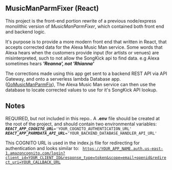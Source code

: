 
## MusicManParmFixer (React)

This project is the front-end portion rewrite of a previous 
node/express monolithic
version of _MusicManParmFixer_, which contained both front end and backend logic. 

It's purpose is to provide a more modern front end that written in React, that
 accepts corrected data for the Alexa Music Man service. 
Some words that Alexa hears when the customers provide input 
(for artists or venues) are misinterpreted, such
to not allow the SongKick api to find data. 
e.g Alexa sometimes hears **_'Reanna', not 'Rhianna'_**

The corrections made using this app get sent to a backend REST API via API Gateway, 
and onto a serverless lambda Database app. 
([GoMusicManParmFix](https://github.com/rodellison/GoConchRepublicBackEnd)),
The Alexa Music Man service can then use the database to 
locate corrected values to use for it's SongKick API lookup.

## Notes
REQUIRED, but not included in this repo.. A **.env** file should be created at the 
root of the project, and should contain two environmental variables:
<code>
**_REACT_APP_COGNITO_URL_**='YOUR_COGNITO_AUTHENTICATION_URL'
**_REACT_APP_PARMDATA_API_URL_**='YOUR_BACKEND_DATABASE_HANDLER_API_URL'
</code>

This COGNITO URL is used in the index.js file for redirecting for authentication and looks 
similar to: 
<code>
https://YOUR_APP_NAME.auth.us-east-1.amazoncognito.com/login?client_id=YOUR_CLIENT_ID&response_type=token&scope=email+openid&redirect_uri=YOUR_CALLBACK_URL
</code>

